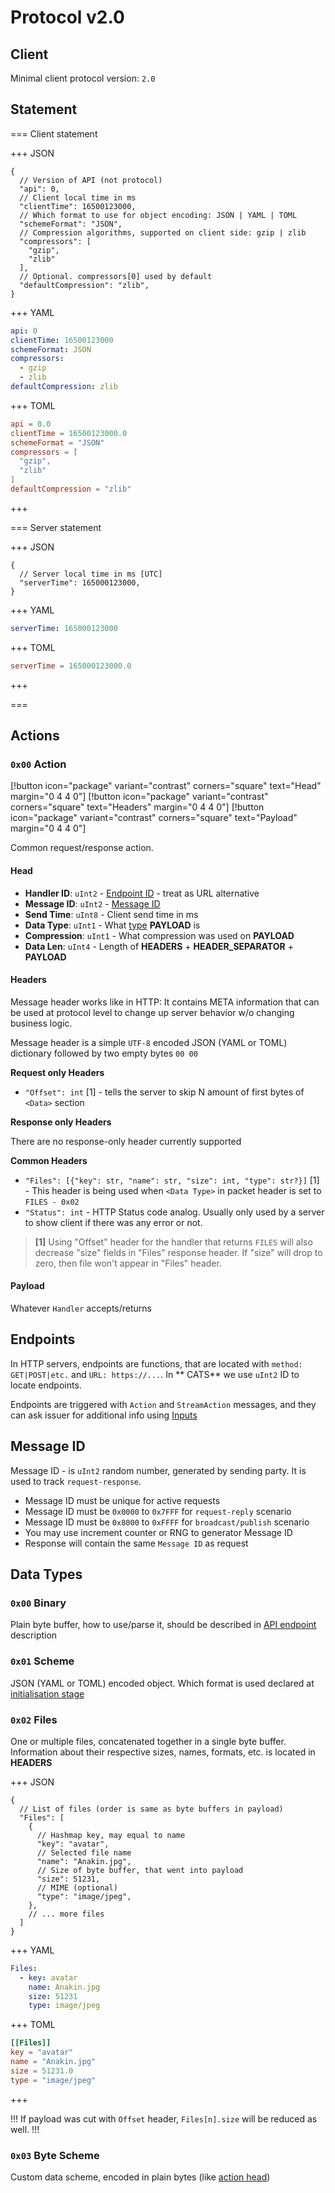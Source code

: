 # Protocol v2.0

## Client

Minimal client protocol version: `2.0`

## Statement

=== Client statement

+++ JSON

```json5
{
  // Version of API (not protocol)
  "api": 0,
  // Client local time in ms
  "clientTime": 16500123000,
  // Which format to use for object encoding: JSON | YAML | TOML
  "schemeFormat": "JSON",
  // Compression algorithms, supported on client side: gzip | zlib
  "compressors": [
    "gzip",
    "zlib"
  ],
  // Optional. compressors[0] used by default
  "defaultCompression": "zlib",
}
```

+++ YAML

```yaml
api: 0
clientTime: 16500123000
schemeFormat: JSON
compressors:
  - gzip
  - zlib
defaultCompression: zlib
```

+++ TOML

```toml
api = 0.0
clientTime = 16500123000.0
schemeFormat = "JSON"
compressors = [
  "gzip",
  "zlib"
]
defaultCompression = "zlib"
```

+++

=== Server statement

+++ JSON

```json5
{
  // Server local time in ms [UTC]
  "serverTime": 165000123000,
}
```

+++ YAML

```yaml
serverTime: 165000123000
```

+++ TOML

```toml
serverTime = 165000123000.0
```

+++

===

## Actions

### `0x00` Action

[!button icon="package" variant="contrast" corners="square" text="Head" margin="0 4 4 0"]
[!button icon="package" variant="contrast" corners="square" text="Headers" margin="0 4 4 0"]
[!button icon="package" variant="contrast" corners="square" text="Payload" margin="0 4 4 0"]

Common request/response action.

#### Head

+ **Handler ID**: `uInt2` - [Endpoint ID](#endpoints) - treat as URL alternative
+ **Message ID**: `uInt2` - [Message ID](#message-id)
+ **Send Time**: `uInt8` - Client send time in ms
+ **Data Type**: `uInt1` - What [type](#data-types) **PAYLOAD** is
+ **Compression**: `uInt1` - What compression was used on **PAYLOAD**
+ **Data Len**: `uInt4` - Length of **HEADERS** + **HEADER_SEPARATOR** + **PAYLOAD**

#### Headers

Message header works like in HTTP: It contains META information that can be used at protocol level to change up server
behavior w/o changing business logic.

Message header is a simple `UTF-8` encoded JSON (YAML or TOML) dictionary followed by two empty bytes `00 00`

**Request only Headers**

- `"Offset": int` [1] - tells the server to skip N amount of first bytes of `<Data>` section

**Response only Headers**

There are no response-only header currently supported

**Common Headers**

- `"Files": [{"key": str, "name": str, "size": int, "type": str?}]` [1] - This header is being used when `<Data Type>`
  in packet header is set to `FILES - 0x02`
- `"Status": int` - HTTP Status code analog. Usually only used by a server to show client if there was any error or not.

> **[1]** Using "Offset" header for the handler that returns `FILES` will also decrease "size" fields in "Files" response header.
> If "size" will drop to zero, then file won't appear in "Files" header.

#### Payload

Whatever `Handler` accepts/returns

## Endpoints

In HTTP servers, endpoints are functions, that are located with `method: GET|POST|etc.` and `URL: https://...`. In **
CATS** we use `uInt2` ID to locate endpoints.

Endpoints are triggered with `Action` and `StreamAction` messages, and they can ask issuer for additional info
using [Inputs](#inputs)

## Message ID

Message ID - is `uInt2` random number, generated by sending party. It is used to track `request-response`.

+ Message ID must be unique for active requests
+ Message ID must be `0x0000` to `0x7FFF` for `request-reply` scenario
+ Message ID must be `0x8000` to `0xFFFF` for `broadcast/publish` scenario
+ You may use increment counter or RNG to generator Message ID
+ Response will contain the same `Message ID` as request

## Data Types

### `0x00` Binary

Plain byte buffer, how to use/parse it, should be described in [API endpoint](#endpoints) description

### `0x01` Scheme

JSON (YAML or TOML) encoded object. Which format is used declared at [initialisation stage](index.md#initialisation)

### `0x02` Files

One or multiple files, concatenated together in a single byte buffer. Information about their respective sizes, names,
formats, etc. is located in **HEADERS**

+++ JSON

```json5 Headers
{
  // List of files (order is same as byte buffers in payload) 
  "Files": [
    {
      // Hashmap key, may equal to name
      "key": "avatar", 
      // Selected file name
      "name": "Anakin.jpg",
      // Size of byte buffer, that went into payload
      "size": 51231, 
      // MIME (optional)
      "type": "image/jpeg",
    },
    // ... more files
  ]
}
```

+++ YAML

```yaml Headers
Files:
  - key: avatar
    name: Anakin.jpg
    size: 51231
    type: image/jpeg
```

+++ TOML

```toml Headers
[[Files]]
key = "avatar"
name = "Anakin.jpg"
size = 51231.0
type = "image/jpeg"
```

+++

!!!
If payload was cut with `Offset` header, `Files[n].size` will be reduced as well.
!!!

### `0x03` Byte Scheme

Custom data scheme, encoded in plain bytes (like [action head](#head))
